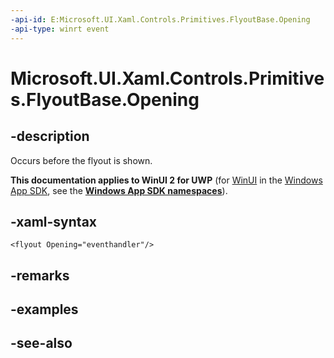```yaml
---
-api-id: E:Microsoft.UI.Xaml.Controls.Primitives.FlyoutBase.Opening
-api-type: winrt event
---
```


<!-- Event syntax
public event Windows.Foundation.EventHandler Opening<object>
-->

# Microsoft.UI.Xaml.Controls.Primitives.FlyoutBase.Opening

## -description
Occurs before the flyout is shown.

**This documentation applies to WinUI 2 for UWP** (for [WinUI](/windows/apps/winui/winui3/) in the [Windows App SDK](/windows/apps/windows-app-sdk/), see the **[Windows App SDK namespaces](/windows/windows-app-sdk/api/winrt/)**).

## -xaml-syntax
```xaml
<flyout Opening="eventhandler"/>
```


## -remarks

## -examples

## -see-also
